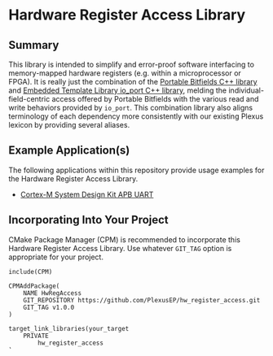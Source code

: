 # Hardware Register Access Library

## Summary

This library is intended to simplify and error-proof software interfacing to memory-mapped hardware registers (e.g. within a microprocessor or FPGA).  It is really just the combination of the [Portable Bitfields C++ library](https://github.com/KKoovalsky/PortableBitfields) and [Embedded Template Library io_port C++ library](https://www.etlcpp.com/io_port.html), melding the individual-field-centric access offered by Portable Bitfields with the various read and write behaviors provided by `io_port`.  This combination library also aligns terminology of each dependency more consistently with our existing Plexus lexicon by providing several aliases.

## Example Application(s)

The following applications within this repository provide usage examples for the Hardware Register Access Library.

* [Cortex-M System Design Kit APB UART](./apps/hw_register_access_cmsdk_apb_uart_example/readme.md)

## Incorporating Into Your Project

CMake Package Manager (CPM) is recommended to incorporate this Hardware Register Access Library.  Use whatever `GIT_TAG` option is appropriate for your project.

```
include(CPM)

CPMAddPackage(
    NAME HwRegAccess
    GIT_REPOSITORY https://github.com/PlexusEP/hw_register_access.git
    GIT_TAG v1.0.0
)

target_link_libraries(your_target
    PRIVATE
        hw_register_access
)
```

And since this library is header-only, simply include the one-and-only header and start using it!

```
#include "hw_register_access/hw_register_access.hpp"
```

## Updating This Library

When updating this library, make sure it remains lint-free, conforms to style guidelines, etc.  To facilitate such updates, the development environment containing all the necessary tools has been containerized.  See the [C++ Project Template documentation](https://eng.plexus.com/git/pages/EP/cpp-project-template/site/browse/) for more information about containerization and the workflows available for performing various tasks using this environment.

Set the `STANDALONE_LIB_DEV` CMake option to `ON` when making updates to unlock these workflows.  This option is off by default in order to make sure the CMake for this library doesn't conflict or contradict higher-level CMake when pulled into a project as a dependency.
